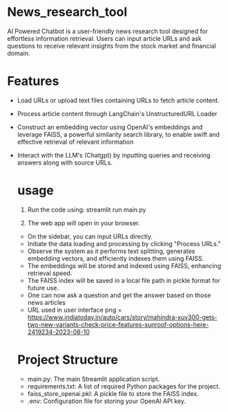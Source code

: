 # News_research_tool
AI Powered Chatbot is a user-friendly news research tool designed for effortless information retrieval. Users can input article URLs and ask questions to receive relevant insights from the stock market and financial domain.

# Features

- Load URLs or upload text files containing URLs to fetch article content.
- Process article content through LangChain's UnstructuredURL Loader
- Construct an embedding vector using OpenAI's embeddings and leverage FAISS, a powerful similarity search library, to enable swift and effective retrieval of 
  relevant information
- Interact with the LLM's (Chatgpt) by inputting queries and receiving answers along with source URLs.

  # usage
  1. Run the code using:
    streamlit run main.py

  2. The web app will open in your browser.

  - On the sidebar, you can input URLs directly.
  - Initiate the data loading and processing by clicking "Process URLs."
  - Observe the system as it performs text splitting, generates embedding vectors, and efficiently indexes them using FAISS.
  - The embeddings will be stored and indexed using FAISS, enhancing retrieval speed.
  - The FAISS index will be saved in a local file path in pickle format for future use.
  - One can now ask a question and get the answer based on those news articles
  - URL used in user interface png = https://www.indiatoday.in/auto/cars/story/mahindra-xuv300-gets-two-new-variants-check-price-features-sunroof-options-here-2419234-2023-08-10

  # Project Structure
  - main.py: The main Streamlit application script.
  - requirements.txt: A list of required Python packages for the project.
  - faiss_store_openai.pkl: A pickle file to store the FAISS index.
  - .env: Configuration file for storing your OpenAI API key.
  
  

